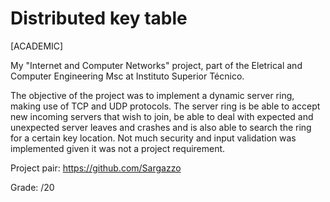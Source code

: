# Distributed key table
[ACADEMIC]

My "Internet and Computer Networks" project, part of the Eletrical and Computer Engineering Msc at Instituto Superior Técnico.

The objective of the project was to implement a dynamic server ring, making use of TCP and UDP protocols.
The server ring is be able to accept new incoming servers that wish to join, be able to deal with expected and unexpected server leaves and crashes and is also able to search the ring for a certain key location.
Not much security and input validation was implemented given it was not a project requirement.

Project pair: https://github.com/Sargazzo

Grade: /20
